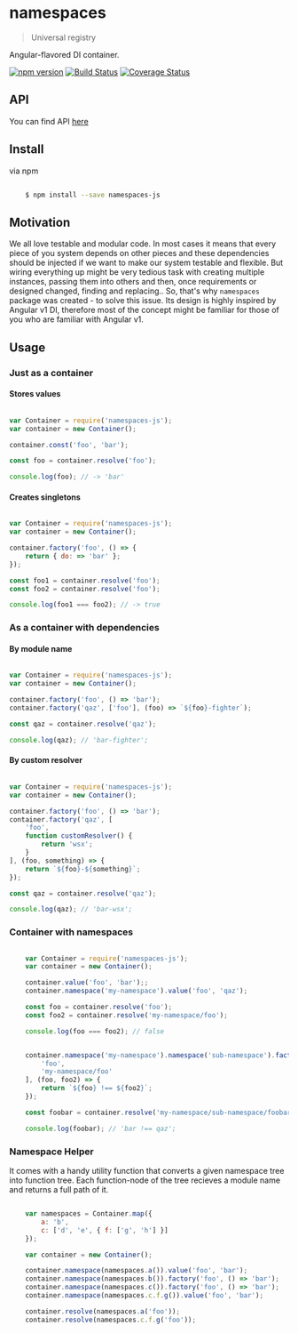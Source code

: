 # namespaces
> Universal registry

Angular-flavored DI container.

[![npm version](https://badge.fury.io/js/namespaces-js.svg)](https://www.npmjs.com/package/namespaces-js)
[![Build Status](https://secure.travis-ci.org/ziflex/namespaces.svg?branch=master)](http://travis-ci.org/ziflex/namespaces)
[![Coverage Status](https://coveralls.io/repos/github/ziflex/namespaces-js/badge.svg?branch=master)](https://coveralls.io/github/ziflex/namespaces-js)

## API
You can find API [here](http://ziflex.github.io/namespaces)

## Install

via npm

```sh

    $ npm install --save namespaces-js

```

## Motivation

We all love testable and modular code. In most cases it means that every piece of you system
depends on other pieces and these dependencies should be injected if we want to make our system testable and flexible. But wiring everything up might be very tedious task with creating multiple instances, passing them into others and then, once requirements or designed changed, finding and replacing..
So, that's why ``namespaces`` package was created - to solve this issue.
Its design is highly inspired by Angular v1 DI, therefore most of the concept might be familiar for those of you who are familiar with Angular v1.

## Usage

### Just as a container

#### Stores values

```javascript

var Container = require('namespaces-js');
var container = new Container();

container.const('foo', 'bar');

const foo = container.resolve('foo');

console.log(foo); // -> 'bar'

```

#### Creates singletons

```javascript

var Container = require('namespaces-js');
var container = new Container();

container.factory('foo', () => {
    return { do: => 'bar' };
});

const foo1 = container.resolve('foo');
const foo2 = container.resolve('foo');

console.log(foo1 === foo2); // -> true

```

### As a container with dependencies

#### By module name

```javascript

var Container = require('namespaces-js');
var container = new Container();

container.factory('foo', () => 'bar');
container.factory('qaz', ['foo'], (foo) => `${foo}-fighter`);

const qaz = container.resolve('qaz');

console.log(qaz); // 'bar-fighter';

```

#### By custom resolver

```javascript

var Container = require('namespaces-js');
var container = new Container();

container.factory('foo', () => 'bar');
container.factory('qaz', [
    'foo',
    function customResolver() {
        return 'wsx';
    }
], (foo, something) => {
    return `${foo}-${something}`;
});

const qaz = container.resolve('qaz');

console.log(qaz); // 'bar-wsx';

```

### Container with namespaces

```javascript

    var Container = require('namespaces-js');
    var container = new Container();

    container.value('foo', 'bar');;
    container.namespace('my-namespace').value('foo', 'qaz');

    const foo = container.resolve('foo');
    const foo2 = container.resolve('my-namespace/foo');

    console.log(foo === foo2); // false


    container.namespace('my-namespace').namespace('sub-namespace').factory('foobar', [
        'foo',
        'my-namespace/foo'
    ], (foo, foo2) => {
        return `${foo} !== ${foo2}`;
    });

    const foobar = container.resolve('my-namespace/sub-namespace/foobar');

    console.log(foobar); // 'bar !== qaz';

```

### Namespace Helper

It comes with a handy utility function that converts a given namespace tree into function tree.
Each function-node of the tree recieves a module name and returns a full path of it.

````javascript

    var namespaces = Container.map({
        a: 'b',
        c: ['d', 'e', { f: ['g', 'h'] }]
    });

    var container = new Container();

    container.namespace(namespaces.a()).value('foo', 'bar');
    container.namespace(namespaces.b()).factory('foo', () => 'bar');
    container.namespace(namespaces.c()).factory('foo', () => 'bar');
    container.namespace(namespaces.c.f.g()).value('foo', 'bar');

    container.resolve(namespaces.a('foo'));
    container.resolve(namespaces.c.f.g('foo'));

````     
